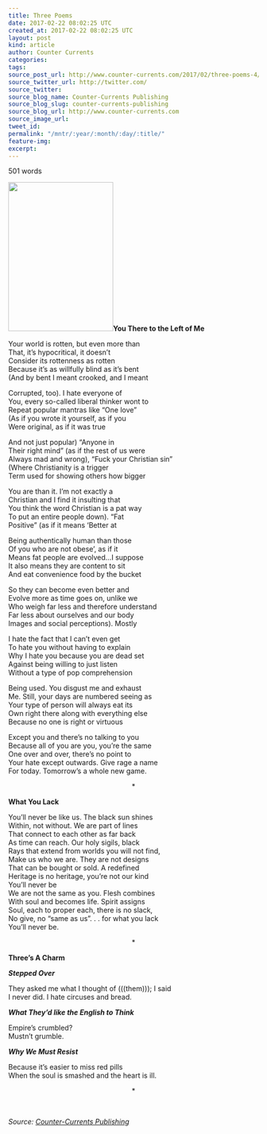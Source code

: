 ```yaml
---
title: Three Poems
date: 2017-02-22 08:02:25 UTC
created_at: 2017-02-22 08:02:25 UTC
layout: post
kind: article
author: Counter Currents
categories: 
tags: 
source_post_url: http://www.counter-currents.com/2017/02/three-poems-4/
source_twitter_url: http://twitter.com/
source_twitter: 
source_blog_name: Counter-Currents Publishing
source_blog_slug: counter-currents-publishing
source_blog_url: http://www.counter-currents.com
source_image_url: 
tweet_id: 
permalink: "/mntr/:year/:month/:day/:title/"
feature-img: 
excerpt: 
---
```

<p>501 words</p>
<p><strong><a href="http://www.counter-currents.com/wp-content/uploads/2017/02/HailSatan.jpg"><img class="alignright size-medium wp-image-69503" src="http://www.counter-currents.com/wp-content/uploads/2017/02/HailSatan-211x300.jpg" alt="" width="211" height="300"></a>You There to the Left of Me</strong></p>
<p>Your world is rotten, but even more than<br>
That, it’s hypocritical, it doesn’t<br>
Consider its rottenness as rotten<br>
Because it’s as willfully blind as it’s bent<br>
(And by bent I meant crooked, and I meant</p>
<p>Corrupted, too). I hate everyone of<br>
You, every so-called liberal thinker wont to<br>
Repeat popular mantras like “One love”<br>
(As if you wrote it yourself, as if you<br>
Were original, as if it was true <span id="more-69502"></span></p>
<p>And not just popular) “Anyone in<br>
Their right mind” (as if the rest of us were<br>
Always mad and wrong), “Fuck your Christian sin”<br>
(Where Christianity is a trigger<br>
Term used for showing others how bigger</p>
<p>You are than it. I’m not exactly a<br>
Christian and I find it insulting that<br>
You think the word Christian is a pat way<br>
To put an entire people down). “Fat<br>
Positive” (as if it means ‘Better at</p>
<p>Being authentically human than those<br>
Of you who are not obese’, as if it<br>
Means fat people are evolved…I suppose<br>
It also means they are content to sit<br>
And eat convenience food by the bucket</p>
<p>So they can become even better and<br>
Evolve more as time goes on, unlike we<br>
Who weigh far less and therefore understand<br>
Far less about ourselves and our body<br>
Images and social perceptions). Mostly</p>
<p>I hate the fact that I can’t even get<br>
To hate you without having to explain<br>
Why I hate you because you are dead set<br>
Against being willing to just listen<br>
Without a type of pop comprehension</p>
<p>Being used. You disgust me and exhaust<br>
Me. Still, your days are numbered seeing as<br>
Your type of person will always eat its<br>
Own right there along with everything else<br>
Because no one is right or virtuous</p>
<p>Except you and there’s no talking to you<br>
Because all of you are you, you’re the same<br>
One over and over, there’s no point to<br>
Your hate except outwards. Give rage a name<br>
For today. Tomorrow’s a whole new game.</p>
<p style="text-align: center;">*</p>
<p><strong>What You Lack</strong></p>
<p>You’ll never be like us. The black sun shines<br>
Within, not without. We are part of lines<br>
That connect to each other as far back<br>
As time can reach. Our holy sigils, black<br>
Rays that extend from worlds you will not find,<br>
Make us who we are. They are not designs<br>
That can be bought or sold. A redefined<br>
Heritage is no heritage, you’re not our kind<br>
You’ll never be<br>
We are not the same as you. Flesh combines<br>
With soul and becomes life. Spirit assigns<br>
Soul, each to proper each, there is no slack,<br>
No give, no “same as us”. . . for what you lack<br>
You’ll never be.</p>
<p style="text-align: center;">*</p>
<p><strong>Three’s A Charm</strong></p>
<p><em><strong>Stepped Over</strong></em></p>
<p>They asked me what I thought of (((them))); I said<br>
I never did. I hate circuses and bread.</p>
<p><em><strong>What They’d like the English to Think</strong></em></p>
<p>Empire’s crumbled?<br>
Mustn’t grumble.</p>
<p><em><strong>Why We Must Resist</strong></em></p>
<p>Because it’s easier to miss red pills<br>
When the soul is smashed and the heart is ill.</p>
<p style="text-align: center;">*</p>
<p> </p><div class="">
    <i>Source: <a href="http://www.counter-currents.com">Counter-Currents Publishing</a></i>
</div>
